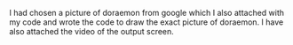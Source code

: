 I had chosen a picture of doraemon from google which I also attached with my code and wrote the code to draw the exact picture of doraemon.
I have also attached the video of the output screen.
